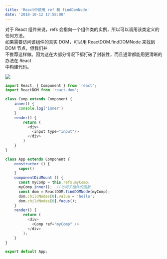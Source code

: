 ```yaml
---
title: 'React中使用 ref 和 findDomNode'
date: '2018-10-12 17:58:00'
---   
```

对于 React 组件来说，refs 会指向一个组件类的实例，所以可以调用该类定义的任何方法。  
如果需要访问该组件的真实 DOM，可以用 ReactDOM.findDOMNode 来找到 DOM 节点，但我们并  
不推荐这样做。因为这在大部分情况下都打破了封装性，而且通常都能用更清晰的办法在 React  
中构建代码。

![](https://img-blog.csdn.net/2018101217592112?watermark/2/text/aHR0cHM6Ly9ibG9nLmNzZG4ubmV0L3h1dG9uZ2Jhbw/font/5a6L5L2T/fontsize/400/fill/I0JBQkFCMA/dissolve/70)

```javascript
import React, { Component } from 'react';
import ReactDOM from 'react-dom';

class Comp extends Component {
    inner() {
      console.log('inner')
    }
    render() {
        return (
          <div>
            <input type="input"/>
          </div>
        )
    }
}

class App extends Component {
    constructor () {
      super()
    }    
    componentDidMount () {
      const myComp = this.refs.myComp;
      myComp.inner();  //访问子组件的函数
      const dom = ReactDOM.findDOMNode(myComp);
      dom.childNodes[0].value = 'hello';
      dom.childNodes[0].focus();
    }
    render() {
        return (
          <div>
            <Comp ref="myComp" />
          </div>
        );
    }
}

export default App;
```
